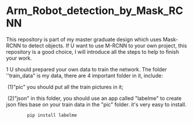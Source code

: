 # Arm_Robot_detection_by_Mask_RCNN





This repository is part of my master graduate design which uses Mask-RCNN to detect objects. If U want to use M-RCNN to your own project, this repository is a good choice, I will introduce all the steps to help to finish your work. 



1 	U should prepared your own data to train the network. The folder ''train_data" is my data, there are 4 important folder in it, include:

​		 (1)"pic" you should put all the train pictures in it; 

​		 (2)"json" in this folder, you should use an app called "labelme" to create json 	files base on your train data in  the "pic" folder. it's very easy to install.

 			pip install labelme  

